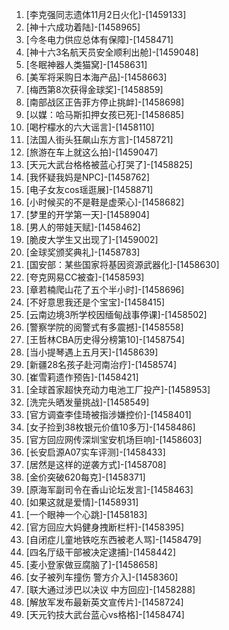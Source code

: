 
1. [李克强同志遗体11月2日火化]-[1459133]
1. [神十六成功着陆]-[1458965]
1. [今冬电力供应总体有保障]-[1458471]
1. [神十六3名航天员安全顺利出舱]-[1459048]
1. [冬眠神器人类猫窝]-[1458631]
1. [美军将采购日本海产品]-[1458663]
1. [梅西第8次获得金球奖]-[1458859]
1. [南部战区正告菲方停止挑衅]-[1458698]
1. [以媒：哈马斯扣押女孩已死]-[1458685]
1. [喝柠檬水的六大谣言]-[1458110]
1. [法国人街头狂飙山东方言]-[1458721]
1. [旅游在车上就这么拍]-[1459047]
1. [天元大武台格格被蓝心打哭了]-[1458825]
1. [我怀疑我妈是NPC]-[1458762]
1. [电子女友cos瑶逛展]-[1458871]
1. [小时候买的不是鞋是虚荣心]-[1458682]
1. [梦里的开学第一天]-[1458904]
1. [男人的带娃天赋]-[1458462]
1. [脆皮大学生又出现了]-[1459002]
1. [金球奖颁奖典礼]-[1458783]
1. [国安部：某些国家将基因资源武器化]-[1458630]
1. [夸克网易CC被查]-[1458593]
1. [章若楠爬山花了五个半小时]-[1458696]
1. [不好意思我还是个宝宝]-[1458415]
1. [云南边境3所学校因缅甸战事停课]-[1458502]
1. [警察学院的阅警式有多震撼]-[1458558]
1. [王哲林CBA历史得分榜第10]-[1458754]
1. [当小提琴遇上五月天]-[1458639]
1. [新疆28名孩子赴河南治疗]-[1458574]
1. [崔雪莉遗作预告]-[1458421]
1. [全球首家超快充动力电池工厂投产]-[1458953]
1. [洗完头晒发量挑战]-[1458549]
1. [官方调查李佳琦被指涉嫌控价]-[1458401]
1. [女子捡到38枚银元价值10多万]-[1458486]
1. [官方回应网传深圳宝安机场巨响]-[1458603]
1. [长安启源A07实车评测]-[1458433]
1. [居然是这样的逆袭方式]-[1458708]
1. [金价突破620每克]-[1458371]
1. [原海军副司令在香山论坛发言]-[1458463]
1. [如果这就是爱情]-[1458931]
1. [一个眼神一个心跳]-[1458183]
1. [官方回应大妈健身拽断栏杆]-[1458395]
1. [自闭症儿童地铁吃东西被老人骂]-[1458479]
1. [四名厅级干部被决定逮捕]-[1458442]
1. [麦小登家做豆腐脑了]-[1458658]
1. [女子被列车撞伤 警方介入]-[1458360]
1. [联大通过涉巴以决议 中方回应]-[1458288]
1. [解放军发布最新英文宣传片]-[1458724]
1. [天元钓技大武台蓝心vs格格]-[1458474]
